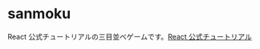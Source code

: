 # sanmoku

React 公式チュートリアルの三目並べゲームです。[React 公式チュートリアル](https://react.dev/learn/tutorial-tic-tac-toe#)
